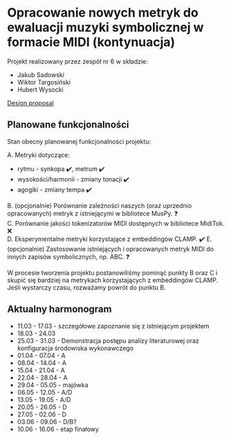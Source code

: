 # Opracowanie nowych metryk do ewaluacji muzyki symbolicznej w formacie MIDI (kontynuacja)

Projekt realizowany przez zespół nr 6 w składzie:

- Jakub Sadowski
- Wiktor Targosiński
- Hubert Wysocki

[Design proposal](DESIGN_PROPOSAL.md)

## Planowane funkcjonalności

Stan obecny planowanej funkcjonalności projektu:

A. Metryki dotyczące:

- rytmu - synkopa ✔️, metrum ✔️
- wysokości/harmonii - zmiany tonacji ✔️
- agogiki - zmiany tempa ✔️

B. (opcjonalnie) Porównanie zależności naszych (oraz uprzednio opracowanych) metryk z istniejącymi w bibliotece MusPy. ❓  
C. Porównanie jakości tokenizatorów MIDI dostępnych w bibliotece MidiTok. ❌  
D. Eksperymentalne metryki korzystające z embeddingów CLAMP. ✔️
E. (opcjonalnie) Zastosowanie istniejących i opracowanych metryk MIDI do innych zapisów symbolicznych, np. ABC. ❓  

W procesie tworzenia projektu postanowiliśmy pominąć punkty B oraz C i skupić się bardziej na metrykach korzystających z embeddingów CLAMP. Jeśli wystarczy czasu, rozważamy powrót do punktu B.

## Aktualny harmonogram

- 11.03 - 17.03 - szczegółowe zapoznanie się z istniejącym projektem
- 18.03 - 24.03  
- 25.03 - 31.03 - Demonstracja postępu analizy literaturowej oraz konfiguracja środowiska wykonawczego
- 01.04 - 07.04 - A
- 08.04 - 14.04 - A
- 15.04 - 21.04 - A  
- 22.04 - 28.04 - A
- 29.04 - 05.05 - majówka
- 06.05 - 12.05 - A/D
- 13.05 - 19.05 - A/D
- 20.05 - 26.05 - D
- 27.05 - 02.06 - D
- 03.06 - 09.06 - D/B?
- 10.06 - 16.06 - etap finałowy
